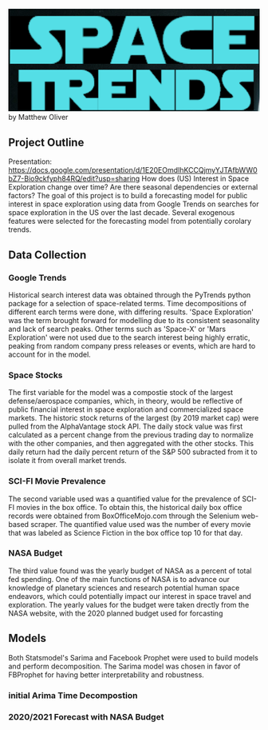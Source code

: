 ![spacetrends](images/SPACE_TRENDS.png)
by Matthew Oliver

## Project Outline
Presentation: https://docs.google.com/presentation/d/1E20EOmdIhKCCQjmyYJTAfbWW0bZ7-Bio9ckfyph84RQ/edit?usp=sharing
How does (US) Interest in Space Exploration change over time? 
Are there seasonal dependencies or external factors?
The goal of this project is to build a forecasting model for public interest in space exploration using data from Google Trends on searches for space exploration in the US over the last decade. Several exogenous features were selected for the forecasting model from potentially corolary trends.

## Data Collection
### Google Trends
Historical search interest data was obtained through the PyTrends python package for a selection of space-related terms. Time decompositions of different earch terms were done, with differing results. 'Space Exploration' was the term brought forward for modelling due to its consistent seasonality and lack of search peaks. Other terms such as 'Space-X' or 'Mars Exploration' were not used due to the search interest being highly erratic, peaking from random company press releases or events, which are hard to account for in the model.

### Space Stocks
The first variable for the model was a compostie stock of the largest defense/aerospace companies, which, in theory, would be reflective of public financial interest in space exploration and commercialized space markets. The historic stock returns of the largest (by 2019 market cap) were pulled from the AlphaVantage stock API. The daily stock value was first calculated as a percent change from the previous trading day to normalize with the other companies, and then aggregated with the other stocks. This daily return had the daily percent return of the S&P 500 subracted from it to isolate it from overall market trends. 

### SCI-FI Movie Prevalence
The second variable used was a quantified value for the prevalence of SCI-FI movies in the box office. To obtain this, the historical daily box office records were obtained from BoxOfficeMojo.com through the Selenium web-based scraper. The quantified value used was the number of every movie that was labeled as Science Fiction in the box office top 10 for that day. 

### NASA Budget
The third value found was the yearly budget of NASA as a percent of total fed spending. One of the main functions of NASA is to advance our knowledge of planetary sciences and research potential human space endeavors, which could potentially impact our interest in space travel and exploration. The yearly values for the budget were taken drectly from the NASA website, with the 2020 planned budget used for forcasting

## Models
Both Statsmodel's Sarima and Facebook Prophet were used to build models and perform decomposition. The Sarima model was chosen in favor of FBProphet for having better interpretability and robustness. 

### initial Arima Time Decompostion

### 2020/2021 Forecast with NASA Budget
